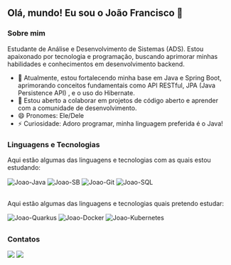 ## Olá, mundo! Eu sou o João Francisco 👋
### Sobre mim

Estudante de Análise e Desenvolvimento de Sistemas (ADS). Estou apaixonado por tecnologia e programação, buscando aprimorar minhas habilidades e conhecimentos em desenvolvimento backend.

- 🔭 Atualmente, estou fortalecendo minha base em Java e Spring Boot, aprimorando conceitos fundamentais como API RESTful, JPA (Java Persistence API) , e o uso do Hibernate.
- 👯 Estou aberto a colaborar em projetos de código aberto e aprender com a comunidade de desenvolvimento.
- 😄 Pronomes: Ele/Dele
- ⚡ Curiosidade: Adoro programar, minha linguagem preferida é o Java!

### Linguagens e Tecnologias

Aqui estão algumas das linguagens e tecnologias com as quais estou estudando:

<div style="display: inline_block">
  <img align="center" alt="Joao-Java" src="https://img.shields.io/badge/-Java-%23ED8B00?style=for-the-badge&logo=java&logoColor=white">
  <img align="center" alt="Joao-SB" src="https://img.shields.io/badge/-Spring%20Boot-%236DB33F?style=for-the-badge&logo=spring&logoColor=white">
  <img align="center" alt="Joao-Git" src="https://img.shields.io/badge/-Git-%23F05032?style=for-the-badge&logo=git&logoColor=white">
  <img align="center" alt="Joao-SQL" src="https://img.shields.io/badge/-SQL-%23CC2927?style=for-the-badge&logo=microsoft%20sql%20server&logoColor=white">
</div>

<br>

Aqui estão algumas das linguagens e tecnologias quais pretendo estudar:

<div style="display: inline_block">
  <img align="center" alt="Joao-Quarkus" src="https://img.shields.io/badge/-Quarkus-%23523337?style=for-the-badge&logo=quarkus&logoColor=white">
  <img align="center" alt="Joao-Docker" src="https://img.shields.io/badge/-Docker-%232496ED?style=for-the-badge&logo=docker&logoColor=white">
  <img align="center" alt="Joao-Kubernetes" src="https://img.shields.io/badge/-Kubernetes-%23326CE5?style=for-the-badge&logo=kubernetes&logoColor=white">
</div>

##

### Contatos

<div> 
  <a href = "mailto:joao.francisco.s.de.matos@gmail.com"><img src="https://img.shields.io/badge/-Gmail-%23333?style=for-the-badge&logo=gmail&logoColor=white" target="_blank"></a>
  <a href="https://www.linkedin.com/in/jo%C3%A3o-francisco-santos-de-matos-365a16264" target="_blank"><img src="https://img.shields.io/badge/-LinkedIn-%230077B5?style=for-the-badge&logo=linkedin&logoColor=white" target="_blank"></a> 
</div>
